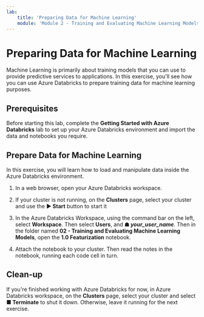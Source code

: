 ```yaml
---
lab:
    title: 'Preparing Data for Machine Learning'
    module: 'Module 2 - Training and Evaluating Machine Learning Models'
---
```


# Preparing Data for Machine Learning

Machine Learning is primarily about training models that you can use to provide predictive services to applications. In this exercise, you'll see how you can use Azure Databricks to prepare training data for machine learning purposes.

## Prerequisites

Before starting this lab, complete the **Getting Started with Azure Databricks** lab to set up your Azure Databricks environment and import the data and notebooks you require.

## Prepare Data for Machine Learning

In this exercise, you will learn how to load and manipulate data inside the Azure Databricks environment.

1. In a web browser, open your Azure Databricks workspace.

1. If your cluster is not running, on the **Clusters** page, select your cluster and use the **&#9654; Start** button to start it

1. In the Azure Databricks Workspace, using the command bar on the left, select **Workspace**. Then select **Users**, and **&#9751; *your_user_name***. Then in the folder named **02 - Training and Evaluating Machine Learning Models**, open the **1.0 Featurization** notebook.

1. Attach the notebook to your cluster. Then read the notes in the notebook, running each code cell in turn.

## Clean-up

If you're finished working with Azure Databricks for now, in Azure Databricks workspace, on the **Clusters** page, select your cluster and select **&#9632; Terminate** to shut it down. Otherwise, leave it running for the next exercise.
